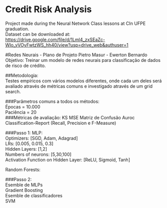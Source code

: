 # Credit Risk Analysis
Project made during the Neural Network Class lessons at CIn UFPE graduation.  
Dataset can be downloaded at: https://drive.google.com/file/d/1Lml4_zxSEaZc-WIo_vVOyFwtzWS_hh40/view?usp=drive_web&authuser=1

#Redes Neurais - Plano de Projeto
Pietro Masur - Ewerton Bernardo
Objetivo: 
Treinar um modelo de redes neurais para classificação de dados de risco de crédito.

##Metodologia:  
Testes empíricos com vários modelos diferentes, onde cada um deles será avaliado através de métricas comuns e investigado através de um grid search.  
  
###Parâmetros comuns a todos os métodos:  
Épocas = 10.000  
Paciência = 20  
###Métricas de avaliação: 
   KS
   MSE
   Matriz de Confusão
   Auroc
   Classification-Report (Recall, Precision e F-Measure)

###Passo 1:
MLP:  
Optimizers: [SGD, Adam, Adagrad]  
LRs: [0.005, 0.015, 0.3]  
Hidden Layers: [1,2]  
Numbers of neurons: [5,30,100]  
Activation Function on Hidden Layer: [ReLU, Sigmoid, Tanh]  
  
Random Forests:
  
###Passo 2:  
Esemble de MLPs  
Gradient Boosting  
Esemble de classificadores  
SVM  
